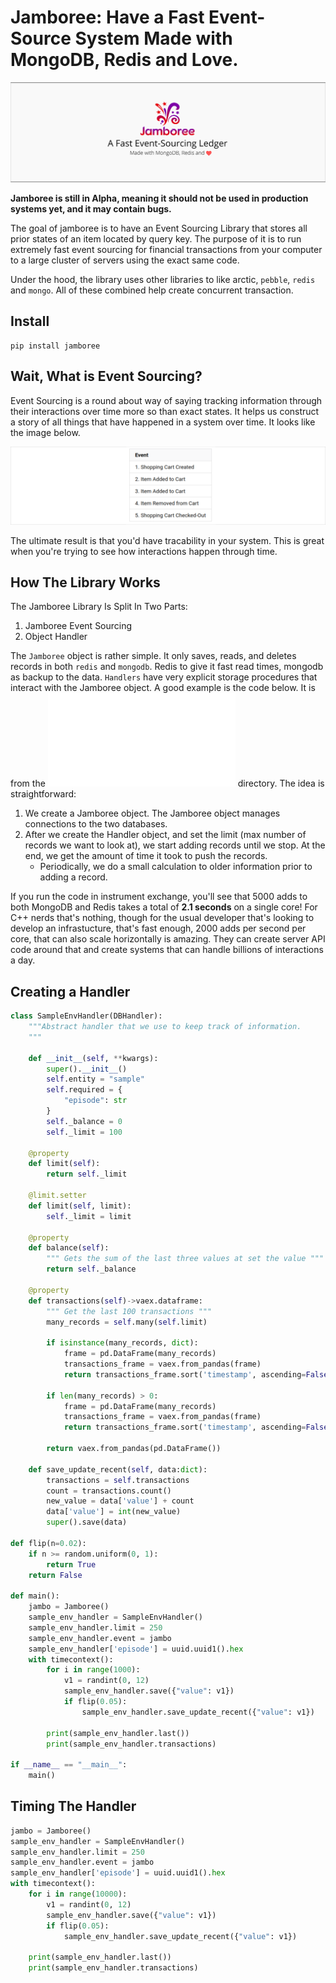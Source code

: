 # Jamboree: Have a Fast Event-Source System Made with MongoDB, Redis and Love.

![Logo](docs/imgs/jamboree_long.png)

**Jamboree is still in Alpha, meaning it should not be used in production systems yet, and it may contain bugs.**


The goal of jamboree is to have an Event Sourcing Library that stores all prior states of an item located by query key. The purpose of it is to run extremely fast event sourcing for financial transactions from your computer to a large cluster of servers using the exact same code.

Under the hood, the library uses other libraries to like arctic, `pebble`, `redis` and `mongo`. All of these combined help create concurrent transaction.

## Install
```
pip install jamboree
```


## Wait, What is Event Sourcing?

Event Sourcing is a round about way of saying tracking information through their interactions over time more so than exact states. It helps us construct a story of all things that have happened in a system over time. It looks like the image below.

![Event Sourcing](docs/imgs/event-sourcing_long.png)


The ultimate result is that you'd have tracability in your system. This is great when you're trying to see how interactions happen through time.




## How The Library Works

The Jamboree Library Is Split In Two Parts:

1. Jamboree Event Sourcing
2. Object Handler

The `Jamboree` object is rather simple. It only saves, reads, and deletes records in both `redis` and `mongodb`. Redis to give it fast read times, mongodb as backup to the data. `Handlers` have very explicit storage procedures that interact with the Jamboree object. A good example is the code below. It is from the ![examples/instrument_exchange.py](./examples/sample_env.py) directory. The idea is straightforward:

1. We create a Jamboree object. The Jamboree object manages connections to the two databases. 
2. After we create the Handler object, and set the limit (max number of records we want to look at), we start adding records until we stop. At the end, we get the amount of time it took to push the records.
    * Periodically, we do a small calculation to older information prior to adding a record.


If you run the code in instrument exchange, you'll see that 5000 adds to both MongoDB and Redis takes a total of **2.1 seconds** on a single core! For C++ nerds that's nothing, though for the usual developer that's looking to develop an infrastucture, that's fast enough, 2000 adds per second per core, that can also scale horizontally is amazing. They can create server API code around that and create systems that can handle billions of interactions a day. 


## Creating a Handler

```py
class SampleEnvHandler(DBHandler):
    """Abstract handler that we use to keep track of information.
    """

    def __init__(self, **kwargs):
        super().__init__()
        self.entity = "sample"
        self.required = {
            "episode": str
        }
        self._balance = 0
        self._limit = 100

    @property
    def limit(self):
        return self._limit
    
    @limit.setter
    def limit(self, limit):
        self._limit = limit 

    @property
    def balance(self):
        """ Gets the sum of the last three values at set the value """
        return self._balance

    @property
    def transactions(self)->vaex.dataframe:
        """ Get the last 100 transactions """
        many_records = self.many(self.limit)
        
        if isinstance(many_records, dict):
            frame = pd.DataFrame(many_records)
            transactions_frame = vaex.from_pandas(frame)
            return transactions_frame.sort('timestamp', ascending=False)
        
        if len(many_records) > 0:
            frame = pd.DataFrame(many_records)
            transactions_frame = vaex.from_pandas(frame)
            return transactions_frame.sort('timestamp', ascending=False)
        
        return vaex.from_pandas(pd.DataFrame())

    def save_update_recent(self, data:dict):
        transactions = self.transactions
        count = transactions.count()
        new_value = data['value'] + count
        data['value'] = int(new_value)
        super().save(data)

def flip(n=0.02):
    if n >= random.uniform(0, 1):
        return True
    return False

def main():
    jambo = Jamboree()
    sample_env_handler = SampleEnvHandler()
    sample_env_handler.limit = 250
    sample_env_handler.event = jambo
    sample_env_handler['episode'] = uuid.uuid1().hex
    with timecontext():
        for i in range(1000):
            v1 = randint(0, 12)      
            sample_env_handler.save({"value": v1})
            if flip(0.05):
                sample_env_handler.save_update_recent({"value": v1})
        
        print(sample_env_handler.last())
        print(sample_env_handler.transactions)

if __name__ == "__main__":
    main()
```


## Timing The Handler

```py
jambo = Jamboree()
sample_env_handler = SampleEnvHandler()
sample_env_handler.limit = 250
sample_env_handler.event = jambo
sample_env_handler['episode'] = uuid.uuid1().hex
with timecontext():
    for i in range(10000):
        v1 = randint(0, 12)      
        sample_env_handler.save({"value": v1})
        if flip(0.05):
            sample_env_handler.save_update_recent({"value": v1})
    
    print(sample_env_handler.last())
    print(sample_env_handler.transactions)
```




